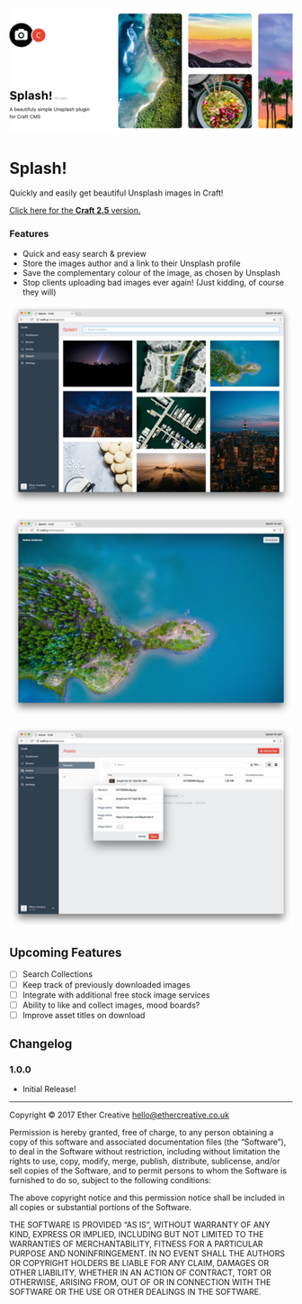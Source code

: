![](resources/imgs/banner.jpg)

# Splash!
Quickly and easily get beautiful Unsplash images in Craft!

[Click here for the **Craft 2.5** version.](https://github.com/ethercreative/splash/tree/v2)

### Features
- Quick and easy search & preview
- Store the images author and a link to their Unsplash profile
- Save the complementary colour of the image, as chosen by Unsplash
- Stop clients uploading bad images ever again! (Just kidding, of course they will)

![](resources/imgs/SplashSearch.jpg)

![](resources/imgs/SplashPreview.jpg)

![](resources/imgs/SplashAsset.jpg)

## Upcoming Features

- [ ] Search Collections
- [ ] Keep track of previously downloaded images
- [ ] Integrate with additional free stock image services
- [ ] Ability to like and collect images, mood boards?
- [ ] Improve asset titles on download

## Changelog

### 1.0.0
- Initial Release!

---

Copyright © 2017 Ether Creative hello@ethercreative.co.uk

Permission is hereby granted, free of charge, to any person obtaining a copy of this software and associated documentation files (the “Software”), to deal in the Software without restriction, including without limitation the rights to use, copy, modify, merge, publish, distribute, sublicense, and/or sell copies of the Software, and to permit persons to whom the Software is furnished to do so, subject to the following conditions:

The above copyright notice and this permission notice shall be included in all copies or substantial portions of the Software.

THE SOFTWARE IS PROVIDED “AS IS”, WITHOUT WARRANTY OF ANY KIND, EXPRESS OR IMPLIED, INCLUDING BUT NOT LIMITED TO THE WARRANTIES OF MERCHANTABILITY, FITNESS FOR A PARTICULAR PURPOSE AND NONINFRINGEMENT. IN NO EVENT SHALL THE AUTHORS OR COPYRIGHT HOLDERS BE LIABLE FOR ANY CLAIM, DAMAGES OR OTHER LIABILITY, WHETHER IN AN ACTION OF CONTRACT, TORT OR OTHERWISE, ARISING FROM, OUT OF OR IN CONNECTION WITH THE SOFTWARE OR THE USE OR OTHER DEALINGS IN THE SOFTWARE.
